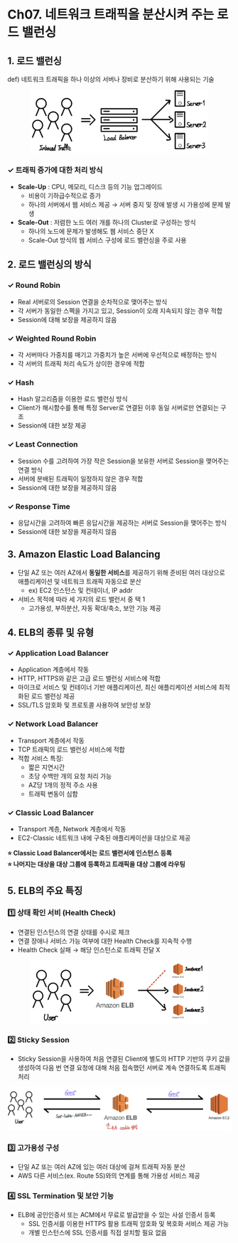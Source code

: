 # Ch07. 네트워크 트래픽을 분산시켜 주는 로드 밸런싱

## 1. 로드 밸런싱
def) 네트워크 트래픽을 하나 이상의 서버나 장비로 분산하기 위해 사용되는 기술  
<p align=center><img src='./img/load-balancing.png' width=400></p>

### **✓ 트래픽 증가에 대한 처리 방식**
- **Scale-Up** : CPU, 메모리, 디스크 등의 기능 업그레이드
    - 비용이 기하급수적으로 증가
    - 하나의 서버에서 웹 서비스 제공 → 서버 중지 및 장애 발생 시 가용성에 문제 발생
- **Scale-Out** : 저렴한 노드 여러 개를 하나의 Cluster로 구성하는 방식
    - 하나의 노드에 문제가 발생해도 웹 서비스 중단 X
    - Scale-Out 방식의 웹 서비스 구성에 로드 밸런싱을 주로 사용

## 2. 로드 밸런싱의 방식
### ✓ Round Robin
- Real 서버로의 Session 연결을 순차적으로 맺어주는 방식
- 각 서버가 동일한 스펙을 가지고 있고, Session이 오래 지속되지 않는 경우 적합
- Session에 대해 보장을 제공하지 않음

### ✓ Weighted Round Robin
- 각 서버마다 가중치를 매기고 가중치가 높은 서버에 우선적으로 배정하는 방식
- 각 서버의 트래픽 처리 속도가 상이한 경우에 적합

### ✓ Hash
- Hash 알고리즘을 이용한 로드 밸런싱 방식
- Client가 해시함수를 통해 특정 Server로 연결된 이후 동일 서버로만 연결되는 구조
- Session에 대한 보장 제공

### ✓ Least Connection
- Session 수를 고려하여 가장 작은 Session을 보유한 서버로 Session을 맺어주는 연결 방식
- 서버에 분배된 트래픽이 일정하지 않은 경우 적합
- Session에 대한 보장을 제공하지 않음

### ✓ Response Time
- 응답시간을 고려하여 빠른 응답시간을 제공하는 서버로 Session을 맺어주는 방식
- Session에 대한 보장을 제공하지 않음

## 3. Amazon Elastic Load Balancing
- 단일 AZ 또는 여러 AZ에서 **동일한 서비스**를 제공하기 위해 준비된 여러 대상으로 애플리케이션 및 네트워크 트래픽 자동으로 분산
    - ex) EC2 인스턴스 및 컨테이너, IP addr
- 서비스 목적에 따라 세 가지의 로드 밸런서 중 택 1
    - 고가용성, 부하분산, 자동 확대/축소, 보안 기능 제공

## 4. ELB의 종류 및 유형
### **✓ Application Load Balancer**
- Application 계층에서 작동
- HTTP, HTTPS와 같은 고급 로드 밸런싱 서비스에 적합
- 마이크로 서비스 및 컨테이너 기반 애플리케이션, 최신 애플리케이션 서비스에 최적화된 로드 밸런싱 제공
- SSL/TLS 암호화 및 프로토콜 사용하여 보안성 보장

### **✓ Network Load Balancer**
- Transport 계층에서 작동
- TCP 트래픽의 로드 밸런싱 서비스에 적합
- 적합 서비스 특징:
    - 짧은 지연시간
    - 초당 수백만 개의 요청 처리 가능
    - AZ당 1개의 정적 주소 사용
    - 트래픽 변동이 심함

### **✓ Classic Load Balancer**
- Transport 계층, Network 계층에서 작동
- EC2-Classic 네트워크 내에 구축된 애플리케이션을 대상으로 제공

**⭐️ Classic Load Balancer에서는 로드 밸런서에 인스턴스 등록**  
**⭐️ 나머지는 대상을 대상 그룹에 등록하고 트래픽을 대상 그룹에 라우팅**

## 5. ELB의 주요 특징
### **1️⃣ 상태 확인 서비 (Health Check)**
- 연결된 인스턴스의 연결 상태를 수시로 체크
- 연결 장애나 서비스 가능 여부에 대한 Health Check를 지속적 수행
- Health Check 실패 → 해당 인스턴스로 트래픽 전달 X
<p align='center'><img src='./img/health-check.png' width=400></p>

### **2️⃣ Sticky Session**
- Sticky Session을 사용하여 처음 연결된 Client에 별도의 HTTP 기반의 쿠키 값을 생성하여 다음 번 연결 요청에 대해 처음 접속했던 서버로 계속 연결하도록 트래픽 처리
<p align='center'><img src='./img/sticky-session.png'></p>

### **3️⃣ 고가용성 구성**
- 단일 AZ 또는 여러 AZ에 있는 여러 대상에 걸쳐 트래픽 자동 분산
- AWS 다른 서비스(ex. Route 5S)와의 연계를 통해 가용성 서비스 제공

### **4️⃣ SSL Termination 및 보안 기능**
- ELB에 공인인증서 또는 ACM에서 무료로 발급받을 수 있는 사설 인증서 등록
    - SSL 인증서를 이용한 HTTPS 활용 트래픽 암호화 및 복호화 서비스 제공 가능
    - 개별 인스턴스에 SSL 인증서를 직접 설치할 필요 없음
